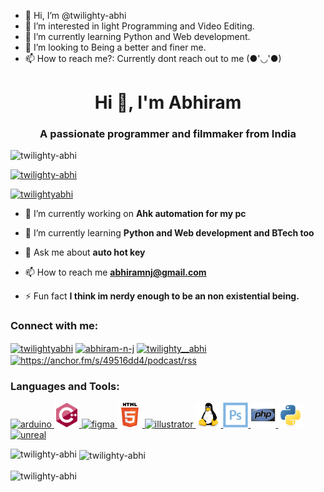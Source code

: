 - 👋 Hi, I’m @twilighty-abhi
- 👀 I’m interested in light Programming and Video Editing.
- 🌱 I’m currently learning Python and Web development.
- 💞️ I’m looking to Being a better and finer me.
- 📫 How to reach me?: Currently dont reach out to me (●'◡'●)



<h1 align="center">Hi 👋, I'm Abhiram</h1>
<h3 align="center">A passionate programmer and filmmaker from India</h3>

<p align="left"> <img src="https://komarev.com/ghpvc/?username=twilighty-abhi&label=Profile%20views&color=0e75b6&style=flat" alt="twilighty-abhi" /> </p>

<p align="left"> <a href="https://github.com/ryo-ma/github-profile-trophy"><img src="https://github-profile-trophy.vercel.app/?username=twilighty-abhi" alt="twilighty-abhi" /></a> </p>

<p align="left"> <a href="https://twitter.com/twilightyabhi" target="blank"><img src="https://img.shields.io/twitter/follow/twilightyabhi?logo=twitter&style=for-the-badge" alt="twilightyabhi" /></a> </p>

- 🔭 I’m currently working on **Ahk automation for my pc**

- 🌱 I’m currently learning **Python and Web development and BTech too**

- 💬 Ask me about **auto hot key**

- 📫 How to reach me **abhiramnj@gmail.com**

- ⚡ Fun fact **I think im nerdy enough to be an non existential being.**

<h3 align="left">Connect with me:</h3>
<p align="left">
<a href="https://twitter.com/twilightyabhi" target="blank"><img align="center" src="https://raw.githubusercontent.com/rahuldkjain/github-profile-readme-generator/master/src/images/icons/Social/twitter.svg" alt="twilightyabhi" height="30" width="40" /></a>
<a href="https://linkedin.com/in/abhiram-n-j" target="blank"><img align="center" src="https://raw.githubusercontent.com/rahuldkjain/github-profile-readme-generator/master/src/images/icons/Social/linked-in-alt.svg" alt="abhiram-n-j" height="30" width="40" /></a>
<a href="https://instagram.com/twilighty__abhi" target="blank"><img align="center" src="https://raw.githubusercontent.com/rahuldkjain/github-profile-readme-generator/master/src/images/icons/Social/instagram.svg" alt="twilighty__abhi" height="30" width="40" /></a>
<a href="/https://anchor.fm/s/49516dd4/podcast/rss" target="blank"><img align="center" src="https://raw.githubusercontent.com/rahuldkjain/github-profile-readme-generator/master/src/images/icons/Social/rss.svg" alt="https://anchor.fm/s/49516dd4/podcast/rss" height="30" width="40" /></a>
</p>

<h3 align="left">Languages and Tools:</h3>
<p align="left"> <a href="https://www.arduino.cc/" target="_blank" rel="noreferrer"> <img src="https://cdn.worldvectorlogo.com/logos/arduino-1.svg" alt="arduino" width="40" height="40"/> </a> <a href="https://www.w3schools.com/cpp/" target="_blank" rel="noreferrer"> <img src="https://raw.githubusercontent.com/devicons/devicon/master/icons/cplusplus/cplusplus-original.svg" alt="cplusplus" width="40" height="40"/> </a> <a href="https://www.figma.com/" target="_blank" rel="noreferrer"> <img src="https://www.vectorlogo.zone/logos/figma/figma-icon.svg" alt="figma" width="40" height="40"/> </a> <a href="https://www.w3.org/html/" target="_blank" rel="noreferrer"> <img src="https://raw.githubusercontent.com/devicons/devicon/master/icons/html5/html5-original-wordmark.svg" alt="html5" width="40" height="40"/> </a> <a href="https://www.adobe.com/in/products/illustrator.html" target="_blank" rel="noreferrer"> <img src="https://www.vectorlogo.zone/logos/adobe_illustrator/adobe_illustrator-icon.svg" alt="illustrator" width="40" height="40"/> </a> <a href="https://www.linux.org/" target="_blank" rel="noreferrer"> <img src="https://raw.githubusercontent.com/devicons/devicon/master/icons/linux/linux-original.svg" alt="linux" width="40" height="40"/> </a> <a href="https://www.photoshop.com/en" target="_blank" rel="noreferrer"> <img src="https://raw.githubusercontent.com/devicons/devicon/master/icons/photoshop/photoshop-line.svg" alt="photoshop" width="40" height="40"/> </a> <a href="https://www.php.net" target="_blank" rel="noreferrer"> <img src="https://raw.githubusercontent.com/devicons/devicon/master/icons/php/php-original.svg" alt="php" width="40" height="40"/> </a> <a href="https://www.python.org" target="_blank" rel="noreferrer"> <img src="https://raw.githubusercontent.com/devicons/devicon/master/icons/python/python-original.svg" alt="python" width="40" height="40"/> </a> <a href="https://unrealengine.com/" target="_blank" rel="noreferrer"> <img src="https://raw.githubusercontent.com/kenangundogan/fontisto/036b7eca71aab1bef8e6a0518f7329f13ed62f6b/icons/svg/brand/unreal-engine.svg" alt="unreal" width="40" height="40"/> </a> </p>

<p><img align="left" src="https://github-readme-stats.vercel.app/api/top-langs?username=twilighty-abhi&show_icons=true&locale=en&layout=compact" alt="twilighty-abhi" /></p>

<p>&nbsp;<img align="center" src="https://github-readme-stats.vercel.app/api?username=twilighty-abhi&show_icons=true&locale=en" alt="twilighty-abhi" /></p>

<p><img align="center" src="https://github-readme-streak-stats.herokuapp.com/?user=twilighty-abhi&" alt="twilighty-abhi" /></p>

<!---
twilighty-abhi/twilighty-abhi is a ✨ special ✨ repository because its `MYSELF.md` (this file) appears on your GitHub profile.
You can click the Preview link to take a look at your changes.
--->
